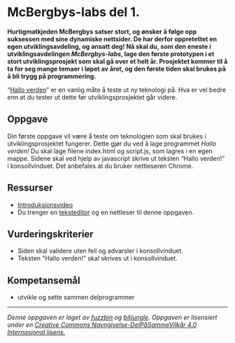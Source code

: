 McBergbys-labs del 1.
=====================

**Hurtigmatkjeden McBergbys satser stort, og ønsker å følge opp suksessen med sine dynamiske nettsider. De har derfor oppretettet en egen utviklingsavdeling, og ansatt deg! Nå skal du, som den eneste i utviklingsavdelingen *McBergbys-labs*, lage den første prototypen i et stort utviklingsprosjekt som skal gå over et helt år. Prosjektet kommer til å ta for seg mange temaer i løpet av året, og den første tiden skal brukes på å bli trygg på programmering.**

“[Hallo verden](https://en.wikipedia.org/wiki/%22Hello,_World!%22_program)” er en vanlig måte å teste ut ny teknologi på. Hva er vel bedre enn at *du* tester ut dette før utviklingsprosjektet går videre.

Oppgave
-------
Din første oppgave vil være å teste om teknologien som skal brukes i utviklingsprosjektet fungerer. Dette gjør du ved å lage programmet *Hallo verden!* Du skal lage filene index.html og script.js, som lagres i en egen mappe. Sidene skal ved hjelp av javascript skrive ut teksten “Hallo verden!” i konsollvinduet. Det anbefales at du bruker nettleseren Chrome.

Ressurser
---------
* [Introduksjonsvideo](https://www.youtube.com/watch?v=GhQQlihbzFY)
* Du trenger en [teksteditor](http://atom.io) og en nettleser til denne oppgaven.

Vurderingskriterier
-------------------
* Siden skal validere uten feil og advarsler i konsollvinduet.
* Teksten "Hallo verden!" skal skrives ut i konsollvinduet.

Kompetansemål
-------------
* utvikle og sette sammen delprogrammer

---

_Denne oppgaven er laget av [fuzzbin](https://github.com/fuzzbin) og [bitjungle](https://github.com/bitjungle). Oppgaven er lisensiert under en [Creative Commons Navngivelse-DelPåSammeVilkår 4.0 Internasjonal lisens.
](http://creativecommons.org/licenses/by-sa/4.0/)_
